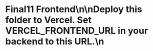 # Final11 Frontend\n\nDeploy this folder to Vercel. Set VERCEL_FRONTEND_URL in your backend to this URL.\n